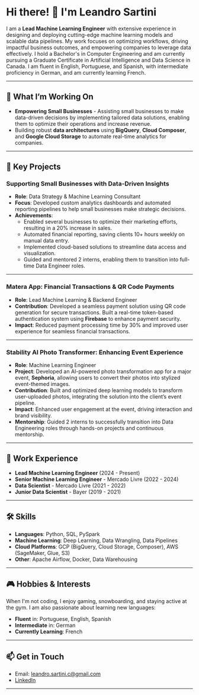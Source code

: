 # Hi there! 👋 I'm Leandro Sartini

I am a **Lead Machine Learning Engineer** with extensive experience in designing and deploying cutting-edge machine learning models and scalable data pipelines. My work focuses on optimizing workflows, driving impactful business outcomes, and empowering companies to leverage data effectively. I hold a Bachelor's in Computer Engineering and am currently pursuing a Graduate Certificate in Artificial Intelligence and Data Science in Canada. I am fluent in English, Portuguese, and Spanish, with intermediate proficiency in German, and am currently learning French.

---

## 🔭 What I’m Working On
- **Empowering Small Businesses** - Assisting small businesses to make data-driven decisions by implementing tailored data solutions, enabling them to optimize their operations and increase revenue.
- Building robust **data architectures** using **BigQuery**, **Cloud Composer**, and **Google Cloud Storage** to automate real-time analytics for companies.

---

## 🌟 Key Projects

### Supporting Small Businesses with Data-Driven Insights
- **Role**: Data Strategy & Machine Learning Consultant
- **Focus**: Developed custom analytics dashboards and automated reporting pipelines to help small businesses make strategic decisions.
- **Achievements**:
  - Enabled several businesses to optimize their marketing efforts, resulting in a 20% increase in sales.
  - Automated financial reporting, saving clients 10+ hours weekly on manual data entry.
  - Implemented cloud-based solutions to streamline data access and visualization.
  - Guided and mentored 2 interns, enabling them to transition into full-time Data Engineer roles.

---

### Matera App: Financial Transactions & QR Code Payments
- **Role**: Lead Machine Learning & Backend Engineer
- **Contribution**: Developed a seamless payment solution using QR code generation for secure transactions. Built a real-time token-based authentication system using **Firebase** to enhance payment security.
- **Impact**: Reduced payment processing time by 30% and improved user experience for seamless financial transactions.

---

### Stability AI Photo Transformer: Enhancing Event Experience
- **Role**: Machine Learning Engineer
- **Project**: Developed an AI-powered photo transformation app for a major event, **Sephoria**, allowing users to convert their photos into stylized event-themed images.
- **Contribution**: Built and optimized deep learning models to transform user-uploaded photos, integrating the solution into the client’s event pipeline.
- **Impact**: Enhanced user engagement at the event, driving interaction and brand visibility.
- **Mentorship**: Guided 2 interns to successfully transition into Data Engineering roles through hands-on projects and continuous mentorship.

---

## 💼 Work Experience
- **Lead Machine Learning Engineer** (2024 - Present)
- **Senior Machine Learning Engineer** - Mercado Livre (2022 - 2024)
- **Data Scientist** - Mercado Livre (2021 - 2022)
- **Junior Data Scientist** - Bayer (2019 - 2021)

---

## 🛠️ Skills
- **Languages**: Python, SQL, PySpark
- **Machine Learning**: Deep Learning, Data Wrangling, Data Pipelines
- **Cloud Platforms**: GCP (BigQuery, Cloud Storage, Composer), AWS (SageMaker, Glue, S3)
- **Other**: Apache Airflow, Docker, Data Warehousing

---

## 🎮 Hobbies & Interests
When I'm not coding, I enjoy gaming, snowboarding, and staying active at the gym. I am also passionate about learning new languages:
- **Fluent** in: Portuguese, English, Spanish
- **Intermediate** in: German
- **Currently Learning**: French

---

## 📫 Get in Touch
- Email: leandro.sartini.c@gmail.com
- [LinkedIn](https://www.linkedin.com/in/leandro-sartini/)

---
